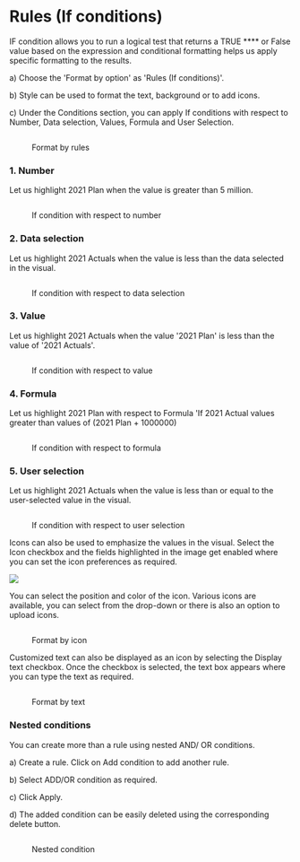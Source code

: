 # Rules (If conditions)

IF condition allows you to run a logical test that returns a TRUE **** or False value based on the expression and conditional formatting helps us apply specific formatting to the results.

a) Choose the 'Format by option' as 'Rules (If conditions)'.

b) Style can be used to format the text, background or to add icons.&#x20;

c) Under the Conditions section, you can apply If conditions with respect to Number, Data selection, Values, Formula and User Selection.

<figure><img src="../../../.gitbook/assets/FormatByRules.png" alt=""><figcaption><p>Format by rules</p></figcaption></figure>

### 1. Number

Let us highlight 2021 Plan when the value is greater than 5 million.

<figure><img src="../../../.gitbook/assets/Number.png" alt=""><figcaption><p>If condition with respect to number</p></figcaption></figure>

### 2. Data selection

Let us highlight 2021 Actuals when the value is less than the data selected in the visual.

<figure><img src="../../../.gitbook/assets/DataSelection.png" alt=""><figcaption><p>If condition with respect to data selection</p></figcaption></figure>

### 3. Value

Let us highlight 2021 Actuals when the value '2021 Plan' is less than the value of '2021 Actuals'.

<figure><img src="../../../.gitbook/assets/Value.png" alt=""><figcaption><p>If condition with respect to value</p></figcaption></figure>

### 4. Formula

Let us highlight 2021 Plan with respect to Formula 'If 2021 Actual values greater than values of (2021 Plan + 1000000)

<figure><img src="../../../.gitbook/assets/Formula.png" alt=""><figcaption><p>If condition with respect to formula</p></figcaption></figure>

### 5.  User selection

Let us highlight 2021 Actuals when the value is less than or equal to the user-selected value in the visual.

<figure><img src="../../../.gitbook/assets/Userselection.png" alt=""><figcaption><p>If condition with respect to user selection</p></figcaption></figure>

Icons can also be used to emphasize the values in the visual. Select the Icon checkbox and the fields highlighted in the image get enabled where you can set the icon preferences as required.&#x20;

![](<../../../.gitbook/assets/image (15).png>)

You can select the position and color of the icon. Various icons are available, you can select from the drop-down or there is also an option to upload icons.&#x20;

<figure><img src="../../../.gitbook/assets/Icon (1).png" alt=""><figcaption><p>Format by icon</p></figcaption></figure>

Customized text can also be displayed as an icon by selecting the Display text checkbox. Once the checkbox is selected, the text box appears where you can type the text as required.

<figure><img src="../../../.gitbook/assets/Display Text.png" alt=""><figcaption><p>Format by text</p></figcaption></figure>

### Nested conditions

You can create more than a rule using nested AND/ OR conditions.&#x20;

a) Create a rule. Click on Add condition to add another rule.

b) Select ADD/OR condition as required.

c) Click Apply.

d) The added condition can be easily deleted using the corresponding delete button.

<figure><img src="../../../.gitbook/assets/Nested condition.png" alt=""><figcaption><p>Nested condition</p></figcaption></figure>
